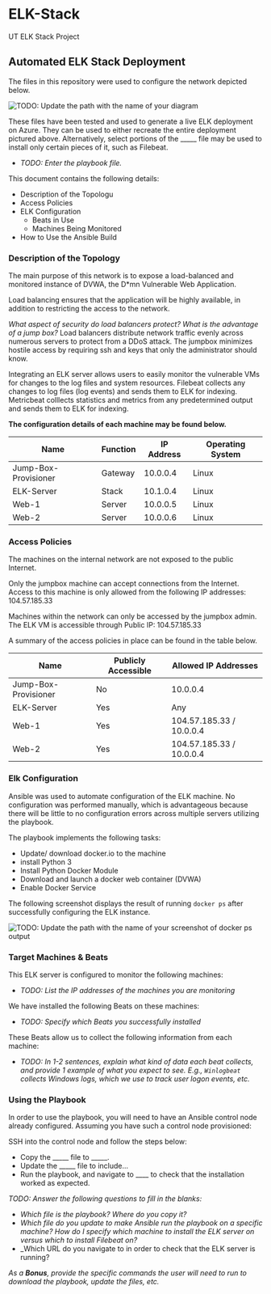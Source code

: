 # ELK-Stack
UT ELK Stack Project
## Automated ELK Stack Deployment

The files in this repository were used to configure the network depicted below.

![TODO: Update the path with the name of your diagram](Images/diagram_filename.png)

These files have been tested and used to generate a live ELK deployment on Azure. They can be used to either recreate the entire deployment pictured above. Alternatively, select portions of the _____ file may be used to install only certain pieces of it, such as Filebeat.

  - _TODO: Enter the playbook file._

This document contains the following details:
- Description of the Topologu
- Access Policies
- ELK Configuration
  - Beats in Use
  - Machines Being Monitored
- How to Use the Ansible Build


### Description of the Topology

The main purpose of this network is to expose a load-balanced and monitored instance of DVWA, the D*mn Vulnerable Web Application.

Load balancing ensures that the application will be highly available, in addition to restricting the access to the network.

_What aspect of security do load balancers protect? What is the advantage of a jump box?_
Load balancers distribute network traffic evenly across numerous servers to protect from a DDoS attack. The jumpbox minimizes hostile access by requiring ssh and keys that only the administrator should know. 

Integrating an ELK server allows users to easily monitor the vulnerable VMs for changes to the log files and system resources.
Filebeat collects any changes to log files (log events) and sends them to ELK for indexing.
Metricbeat colllects statistics and metrics from any predetermined output and sends them to ELK for indexing.

**The configuration details of each machine may be found below.**

| Name                 | Function | IP Address | Operating System |
|----------------------|----------|------------|------------------|
| Jump-Box-Provisioner | Gateway  | 10.0.0.4   | Linux            |
| ELK-Server           | Stack    | 10.1.0.4   | Linux            |
| Web-1                | Server   | 10.0.0.5   | Linux            |
| Web-2                | Server   | 10.0.0.6   | Linux            |

### Access Policies

The machines on the internal network are not exposed to the public Internet. 

Only the jumpbox machine can accept connections from the Internet. Access to this machine is only allowed from the following IP addresses:
104.57.185.33

Machines within the network can only be accessed by the jumpbox admin.
The ELK VM is accessible through
Public IP: 104.57.185.33

A summary of the access policies in place can be found in the table below.

| Name                 | Publicly Accessible | Allowed IP Addresses     |
|----------------------|---------------------|--------------------------|
| Jump-Box-Provisioner | No                  | 10.0.0.4                 |
| ELK-Server           | Yes                 | Any                      |
| Web-1                | Yes                 | 104.57.185.33 / 10.0.0.4 |
| Web-2                | Yes                 | 104.57.185.33 / 10.0.0.4 |

### Elk Configuration

Ansible was used to automate configuration of the ELK machine. No configuration was performed manually, which is advantageous because there will be little to no configuration errors across multiple servers utilizing the playbook.

The playbook implements the following tasks:
- Update/ download docker.io to the machine
- install Python 3
- Install Python Docker Module
- Download and launch a docker web container (DVWA)
- Enable Docker Service

The following screenshot displays the result of running `docker ps` after successfully configuring the ELK instance.

![TODO: Update the path with the name of your screenshot of docker ps output](Images/docker_ps_output.png)

### Target Machines & Beats
This ELK server is configured to monitor the following machines:
- _TODO: List the IP addresses of the machines you are monitoring_

We have installed the following Beats on these machines:
- _TODO: Specify which Beats you successfully installed_

These Beats allow us to collect the following information from each machine:
- _TODO: In 1-2 sentences, explain what kind of data each beat collects, and provide 1 example of what you expect to see. E.g., `Winlogbeat` collects Windows logs, which we use to track user logon events, etc._

### Using the Playbook
In order to use the playbook, you will need to have an Ansible control node already configured. Assuming you have such a control node provisioned: 

SSH into the control node and follow the steps below:
- Copy the _____ file to _____.
- Update the _____ file to include...
- Run the playbook, and navigate to ____ to check that the installation worked as expected.

_TODO: Answer the following questions to fill in the blanks:_
- _Which file is the playbook? Where do you copy it?_
- _Which file do you update to make Ansible run the playbook on a specific machine? How do I specify which machine to install the ELK server on versus which to install Filebeat on?_
- _Which URL do you navigate to in order to check that the ELK server is running?

_As a **Bonus**, provide the specific commands the user will need to run to download the playbook, update the files, etc._
